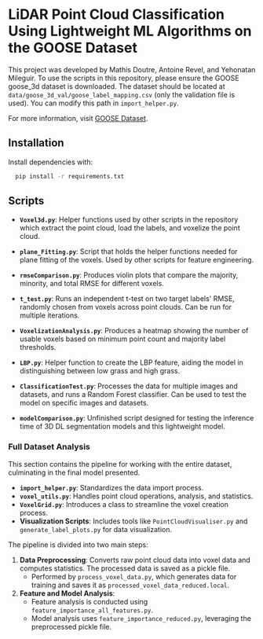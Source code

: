 # LiDAR Point Cloud Classification Using Lightweight ML Algorithms on the GOOSE Dataset

This project was developed by Mathis Doutre, Antoine Revel, and Yehonatan Mileguir. To use the scripts in this repository, please ensure the GOOSE goose_3d dataset is downloaded. The dataset should be located at `data/goose_3d_val/goose_label_mapping.csv` (only the validation file is used). You can modify this path in `import_helper.py`.  

For more information, visit [GOOSE Dataset](https://goose-dataset.de/).

## Installation

Install dependencies with:

```bash
  pip install -r requirements.txt
```

## Scripts

- **`Voxel3d.py`**: Helper functions used by other scripts in the repository which extract the point cloud, load the labels, and voxelize the point cloud.

- **`plane_Fitting.py`**: Script that holds the helper functions needed for plane fitting of the voxels. Used by other scripts for feature engineering. 

- **`rmseComparison.py`**: Produces violin plots that compare the majority, minority, and total RMSE for different voxels. 

- **`t_test.py`**: Runs an independent t-test on two target labels' RMSE, randomly chosen from voxels across point clouds. Can be run for multiple iterations. 

- **`VoxelizationAnalysis.py`**: Produces a heatmap showing the number of usable voxels based on minimum point count and majority label thresholds.

- **`LBP.py`**: Helper function to create the LBP feature, aiding the model in distinguishing between low grass and high grass.

- **`ClassificationTest.py`**: Processes the data for multiple images and datasets, and runs a Random Forest classifier. Can be used to test the model on specific images and datasets. 

- **`modelComparison.py`**: Unfinished script designed for testing the inference time of 3D DL segmentation models and this lightweight model.

### Full Dataset Analysis

This section contains the pipeline for working with the entire dataset, culminating in the final model presented.  

- **`import_helper.py`**: Standardizes the data import process.  
- **`voxel_utils.py`**: Handles point cloud operations, analysis, and statistics.  
- **`VoxelGrid.py`**: Introduces a class to streamline the voxel creation process.  
- **Visualization Scripts**: Includes tools like `PointCloudVisualiser.py` and `generate_label_plots.py` for data visualization.  

The pipeline is divided into two main steps:  
1. **Data Preprocessing**: Converts raw point cloud data into voxel data and computes statistics. The processed data is saved as a pickle file.  
   - Performed by `process_voxel_data.py`, which generates data for training and saves it as `processed_voxel_data_reduced.local`.  
2. **Feature and Model Analysis**:  
   - Feature analysis is conducted using `feature_importance_all_features.py`.  
   - Model analysis uses `feature_importance_reduced.py`, leveraging the preprocessed pickle file.  
